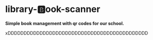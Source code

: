 # library-:b:ook-scanner 
__Simple book management with qr codes for our school.__



xDDDDDDDDDDDDDDDDDDDDDDDDDDDDDDDDDDDDDDDDDDDD
